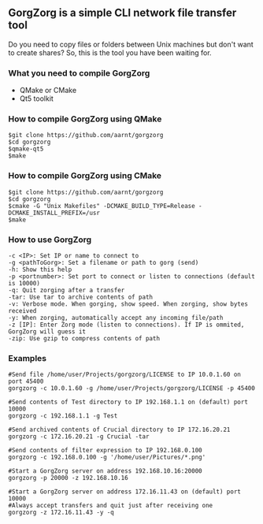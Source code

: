 ## GorgZorg is a simple CLI network file transfer tool

Do you need to copy files or folders between Unix machines but don't want to create shares?
So, this is the tool you have been waiting for.

### What you need to compile GorgZorg

* QMake or CMake
* Qt5 toolkit

### How to compile GorgZorg using QMake
```
$git clone https://github.com/aarnt/gorgzorg
$cd gorgzorg
$qmake-qt5
$make
```

### How to compile GorgZorg using CMake

```
$git clone https://github.com/aarnt/gorgzorg
$cd gorgzorg
$cmake -G "Unix Makefiles" -DCMAKE_BUILD_TYPE=Release -DCMAKE_INSTALL_PREFIX=/usr
$make
```

### How to use GorgZorg

    -c <IP>: Set IP or name to connect to
    -g <pathToGorg>: Set a filename or path to gorg (send)
    -h: Show this help
    -p <portnumber>: Set port to connect or listen to connections (default is 10000)
    -q: Quit zorging after a transfer
    -tar: Use tar to archive contents of path
    -v: Verbose mode. When gorging, show speed. When zorging, show bytes received
    -y: When zorging, automatically accept any incoming file/path
    -z [IP]: Enter Zorg mode (listen to connections). If IP is ommited, GorgZorg will guess it
    -zip: Use gzip to compress contents of path


### Examples

```
#Send file /home/user/Projects/gorgzorg/LICENSE to IP 10.0.1.60 on port 45400
gorgzorg -c 10.0.1.60 -g /home/user/Projects/gorgzorg/LICENSE -p 45400

#Send contents of Test directory to IP 192.168.1.1 on (default) port 10000
gorgzorg -c 192.168.1.1 -g Test  

#Send archived contents of Crucial directory to IP 172.16.20.21
gorgzorg -c 172.16.20.21 -g Crucial -tar

#Send contents of filter expression to IP 192.168.0.100
gorgzorg -c 192.168.0.100 -g '/home/user/Pictures/*.png'

#Start a GorgZorg server on address 192.168.10.16:20000
gorgzorg -p 20000 -z 192.168.10.16

#Start a GorgZorg server on address 172.16.11.43 on (default) port 10000
#Always accept transfers and quit just after receiving one
gorgzorg -z 172.16.11.43 -y -q
```
